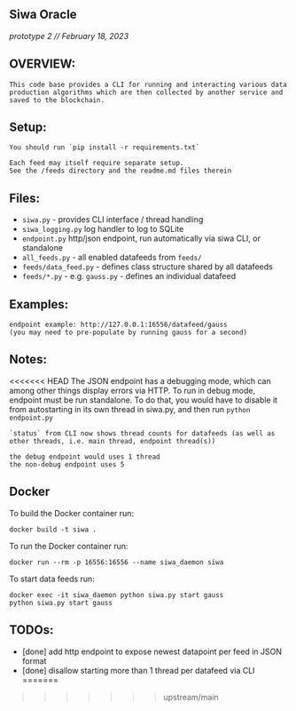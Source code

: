 ## Siwa Oracle 
*prototype 2 // February 18, 2023*

## OVERVIEW:
    This code base provides a CLI for running and interacting various data production algorithms which are then collected by another service and saved to the blockchain. 

## Setup:
    You should run `pip install -r requirements.txt`

    Each feed may itself require separate setup. 
    See the /feeds directory and the readme.md files therein

## Files:
* `siwa.py` - provides CLI interface / thread handling
* `siwa_logging.py` log handler to log to SQLite
* `endpoint.py` http/json endpoint, run automatically via siwa CLI, or standalone
* `all_feeds.py` - all enabled datafeeds from `feeds/`
* `feeds/data_feed.py` - defines class structure shared by all datafeeds
* `feeds/*.py` - e.g. `gauss.py` - defines an individual datafeed

## Examples:
    endpoint example: http://127.0.0.1:16556/datafeed/gauss
    (you may need to pre-populate by running gauss for a second)

## Notes:
<<<<<<< HEAD
    The JSON endpoint has a debugging mode, which can among other things display errors via HTTP.
    To run in debug mode, endpoint must be run standalone.
    To do that, you would have to disable it from autostarting in its own thread in siwa.py, and then run `python endpoint.py`

    `status` from CLI now shows thread counts for datafeeds (as well as other threads, i.e. main thread, endpoint thread(s))

    the debug endpoint would uses 1 thread
    the non-debug endpoint uses 5 

## Docker 

To build the Docker container run:

    docker build -t siwa .

To run the Docker container run:

    docker run --rm -p 16556:16556 --name siwa_daemon siwa

To start data feeds run:

    docker exec -it siwa_daemon python siwa.py start gauss
    python siwa.py start gauss


## TODOs:
* [done] add http endpoint to expose newest datapoint per feed in JSON format
* [done] disallow starting more than 1 thread per datafeed via CLI
=======
>>>>>>> upstream/main
